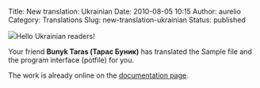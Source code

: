 Title: New translation: Ukrainian
Date: 2010-08-05 10:15
Author: aurelio
Category: Translations
Slug: new-translation-ukrainian
Status: published

![](https://txt2tags.org/team/img/bunyk.jpg)Hello Ukrainian readers!

Your friend **Bunyk Taras (Тарас Буник)** has translated the Sample file
and the program interface (potfile) for you.

The work is already online on the [documentation
page](http://txt2tags.org/docs.html).
